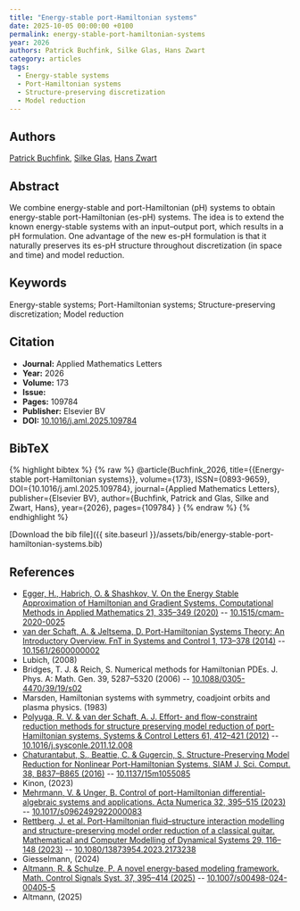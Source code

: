 ```yaml
---
title: "Energy-stable port-Hamiltonian systems"
date: 2025-10-05 00:00:00 +0100
permalink: energy-stable-port-hamiltonian-systems
year: 2026
authors: Patrick Buchfink, Silke Glas, Hans Zwart
category: articles
tags:
  - Energy-stable systems
  - Port-Hamiltonian systems
  - Structure-preserving discretization
  - Model reduction
---
```

 
## Authors
[Patrick Buchfink](authors/patrick-buchfink), [Silke Glas](authors/silke-glas), [Hans Zwart](authors/hans-zwart)
 
## Abstract
We combine energy-stable and port-Hamiltonian (pH) systems to obtain energy-stable port-Hamiltonian (es-pH) systems. The idea is to extend the known energy-stable systems with an input–output port, which results in a pH formulation. One advantage of the new es-pH formulation is that it naturally preserves its es-pH structure throughout discretization (in space and time) and model reduction.
 
## Keywords
Energy-stable systems; Port-Hamiltonian systems; Structure-preserving discretization; Model reduction
 
## Citation
- **Journal:** Applied Mathematics Letters
- **Year:** 2026
- **Volume:** 173
- **Issue:** 
- **Pages:** 109784
- **Publisher:** Elsevier BV
- **DOI:** [10.1016/j.aml.2025.109784](https://doi.org/10.1016/j.aml.2025.109784)
 
## BibTeX
{% highlight bibtex %}
{% raw %}
@article{Buchfink_2026,
  title={{Energy-stable port-Hamiltonian systems}},
  volume={173},
  ISSN={0893-9659},
  DOI={10.1016/j.aml.2025.109784},
  journal={Applied Mathematics Letters},
  publisher={Elsevier BV},
  author={Buchfink, Patrick and Glas, Silke and Zwart, Hans},
  year={2026},
  pages={109784}
}
{% endraw %}
{% endhighlight %}
 
[Download the bib file]({{ site.baseurl }}/assets/bib/energy-stable-port-hamiltonian-systems.bib)
 
## References
- [Egger, H., Habrich, O. & Shashkov, V. On the Energy Stable Approximation of Hamiltonian and Gradient Systems. Computational Methods in Applied Mathematics 21, 335–349 (2020)](on-the-energy-stable-approximation-of-hamiltonian-and-gradient-systems) -- [10.1515/cmam-2020-0025](https://doi.org/10.1515/cmam-2020-0025)
- [van der Schaft, A. & Jeltsema, D. Port-Hamiltonian Systems Theory: An Introductory Overview. FnT in Systems and Control 1, 173–378 (2014)](port-hamiltonian-systems-theory-an-introductory-overview) -- [10.1561/2600000002](https://doi.org/10.1561/2600000002)
- Lubich, (2008)
- Bridges, T. J. & Reich, S. Numerical methods for Hamiltonian PDEs. J. Phys. A: Math. Gen. 39, 5287–5320 (2006) -- [10.1088/0305-4470/39/19/s02](https://doi.org/10.1088/0305-4470/39/19/s02)
- Marsden, Hamiltonian systems with symmetry, coadjoint orbits and plasma physics. (1983)
- [Polyuga, R. V. & van der Schaft, A. J. Effort- and flow-constraint reduction methods for structure preserving model reduction of port-Hamiltonian systems. Systems &amp; Control Letters 61, 412–421 (2012)](effort-and-flow-constraint-reduction-methods-for-structure-preserving-model-reduction-of-port-hamiltonian-systems) -- [10.1016/j.sysconle.2011.12.008](https://doi.org/10.1016/j.sysconle.2011.12.008)
- [Chaturantabut, S., Beattie, C. & Gugercin, S. Structure-Preserving Model Reduction for Nonlinear Port-Hamiltonian Systems. SIAM J. Sci. Comput. 38, B837–B865 (2016)](structure-preserving-model-reduction-for-nonlinear-port-hamiltonian-systems) -- [10.1137/15m1055085](https://doi.org/10.1137/15m1055085)
- Kinon, (2023)
- [Mehrmann, V. & Unger, B. Control of port-Hamiltonian differential-algebraic systems and applications. Acta Numerica 32, 395–515 (2023)](control-of-port-hamiltonian-differential-algebraic-systems-and-applications) -- [10.1017/s0962492922000083](https://doi.org/10.1017/s0962492922000083)
- [Rettberg, J. et al. Port-Hamiltonian fluid–structure interaction modelling and structure-preserving model order reduction of a classical guitar. Mathematical and Computer Modelling of Dynamical Systems 29, 116–148 (2023)](port-hamiltonian-fluid-structure-interaction-modelling-and-structure-preserving-model-order-reduction-of-a-classical-guitar) -- [10.1080/13873954.2023.2173238](https://doi.org/10.1080/13873954.2023.2173238)
- Giesselmann, (2024)
- [Altmann, R. & Schulze, P. A novel energy-based modeling framework. Math. Control Signals Syst. 37, 395–414 (2025)](a-novel-energy-based-modeling-framework) -- [10.1007/s00498-024-00405-5](https://doi.org/10.1007/s00498-024-00405-5)
- Altmann, (2025)

